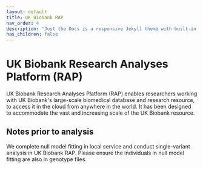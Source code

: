 ```yaml
---
layout: default
title: UK Biobank RAP
nav_order: 4
description: "Just the Docs is a responsive Jekyll theme with built-in search that is easily customizable and hosted on GitHub Pages."
has_children: false
---
```


# UK Biobank Research Analyses Platform (RAP)

UK Biobank Research Analyses Platform (RAP) enables researchers working with UK Biobank's large-scale biomedical database and research resource, to access it in the cloud from anywhere in the world. It has been designed to accommodate the vast and increasing scale of the UK Biobank resource.

## Notes prior to analysis

We complete null model fitting in local service and conduct single-variant analysis in UK Biobank RAP. Please ensure the individuals in null model fitting are also in genotype files.
